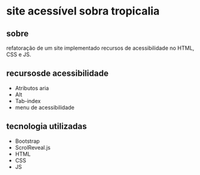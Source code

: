 # site acessível sobra tropicalia

## sobre
refatoração de um site implementado recursos de acessibilidade no HTML, CSS e JS.

## recursosde acessibilidade
- Atributos aria
- Alt
- Tab-index
- menu de acessibilidade

## tecnologia utilizadas
- Bootstrap
- ScrolReveal.js
- HTML
- CSS
- JS